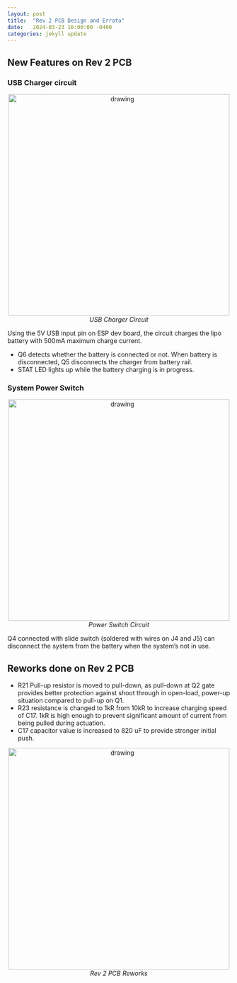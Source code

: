 ```yaml
---
layout: post
title:  "Rev 2 PCB Design and Errata"
date:   2024-03-23 16:00:00 -0400
categories: jekyll update
---
```


## New Features on Rev 2 PCB

### USB Charger circuit

<p style="text-align: center;">
<img src="{{site.baseurl}}/assets/images/usb_charger_circuit.png" alt="drawing" width="500"/><br>
<em>USB Charger Circuit</em>
</p>

Using the 5V USB input pin on ESP dev board, the circuit charges the lipo battery with 500mA maximum charge current.

- Q6 detects whether the battery is connected or not. When battery is disconnected, Q5 disconnects the charger from battery rail.
- STAT LED lights up while the battery charging is in progress.


### System Power Switch

<p style="text-align: center;">
<img src="{{site.baseurl}}/assets/images/power_switch.png" alt="drawing" width="500"/><br>
<em>Power Switch Circuit</em>
</p>

Q4 connected with slide switch (soldered with wires on J4 and J5) can disconnect the system from the battery when the system’s not in use.

## Reworks done on Rev 2 PCB

- R21 Pull-up resistor is moved to pull-down, as pull-down at Q2 gate provides better protection against shoot through in open-load, power-up situation compared to pull-up on Q1.
- R23 resistance is changed to 1kR from 10kR to increase charging speed of C17. 1kR is high enough to prevent significant amount of current from being pulled during actuation.
- C17 capacitor value is increased to 820 uF to provide stronger initial push.

<p style="text-align: center;">
<img src="{{site.baseurl}}/assets/images/reworks.png" alt="drawing" width="500"/><br>
<em>Rev 2 PCB Reworks</em>
</p>
